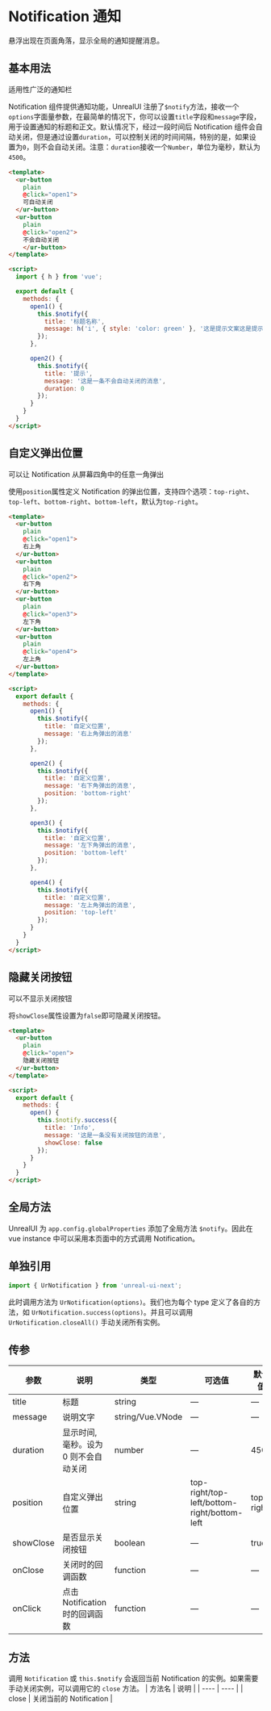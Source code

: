 # Notification 通知

悬浮出现在页面角落，显示全局的通知提醒消息。

## 基本用法

适用性广泛的通知栏

Notification 组件提供通知功能，UnrealUI 注册了`$notify`方法，接收一个`options`字面量参数，在最简单的情况下，你可以设置`title`字段和`message`字段，用于设置通知的标题和正文。默认情况下，经过一段时间后 Notification 组件会自动关闭，但是通过设置`duration`，可以控制关闭的时间间隔，特别的是，如果设置为`0`，则不会自动关闭。注意：`duration`接收一个`Number`，单位为毫秒，默认为`4500`。
```html
<template>
  <ur-button
    plain
    @click="open1">
    可自动关闭
  </ur-button>
  <ur-button
    plain
    @click="open2">
    不会自动关闭
    </ur-button>
</template>

<script>
  import { h } from 'vue';

  export default {
    methods: {
      open1() {
        this.$notify({
          title: '标题名称',
          message: h('i', { style: 'color: green' }, '这是提示文案这是提示文案这是提示文案')
        });
      },

      open2() {
        this.$notify({
          title: '提示',
          message: '这是一条不会自动关闭的消息',
          duration: 0
        });
      }
    }
  }
</script>
```

## 自定义弹出位置

可以让 Notification 从屏幕四角中的任意一角弹出

使用`position`属性定义 Notification 的弹出位置，支持四个选项：`top-right`、`top-left`、`bottom-right`、`bottom-left`，默认为`top-right`。
```html
<template>
  <ur-button
    plain
    @click="open1">
    右上角
  </ur-button>
  <ur-button
    plain
    @click="open2">
    右下角
  </ur-button>
  <ur-button
    plain
    @click="open3">
    左下角
  </ur-button>
  <ur-button
    plain
    @click="open4">
    左上角
  </ur-button>
</template>

<script>
  export default {
    methods: {
      open1() {
        this.$notify({
          title: '自定义位置',
          message: '右上角弹出的消息'
        });
      },

      open2() {
        this.$notify({
          title: '自定义位置',
          message: '右下角弹出的消息',
          position: 'bottom-right'
        });
      },

      open3() {
        this.$notify({
          title: '自定义位置',
          message: '左下角弹出的消息',
          position: 'bottom-left'
        });
      },

      open4() {
        this.$notify({
          title: '自定义位置',
          message: '左上角弹出的消息',
          position: 'top-left'
        });
      }
    }
  }
</script>
```

## 隐藏关闭按钮

可以不显示关闭按钮

将`showClose`属性设置为`false`即可隐藏关闭按钮。
```html
<template>
  <ur-button
    plain
    @click="open">
    隐藏关闭按钮
  </ur-button>
</template>

<script>
  export default {
    methods: {
      open() {
        this.$notify.success({
          title: 'Info',
          message: '这是一条没有关闭按钮的消息',
          showClose: false
        });
      }
    }
  }
</script>
```

## 全局方法

UnrealUI 为 ``app.config.globalProperties`` 添加了全局方法 `$notify`。因此在 vue instance 中可以采用本页面中的方式调用 Notification。

## 单独引用

```javascript
import { UrNotification } from 'unreal-ui-next';
```

此时调用方法为 `UrNotification(options)`。我们也为每个 type 定义了各自的方法，如 `UrNotification.success(options)`。并且可以调用 `UrNotification.closeAll()` 手动关闭所有实例。

## 传参
| 参数      | 说明          | 类型      | 可选值                           | 默认值  |
|---------- |-------------- |---------- |--------------------------------  |-------- |
| title | 标题 | string | — | — |
| message | 说明文字 | string/Vue.VNode | — | — |
| duration | 显示时间, 毫秒。设为 0 则不会自动关闭 | number | — | 4500 |
| position | 自定义弹出位置 | string | top-right/top-left/bottom-right/bottom-left | top-right |
| showClose | 是否显示关闭按钮 | boolean | — | true |
| onClose | 关闭时的回调函数 | function | — | — |
| onClick | 点击 Notification 时的回调函数 | function | — | — |

## 方法
调用 `Notification` 或 `this.$notify` 会返回当前 Notification 的实例。如果需要手动关闭实例，可以调用它的 `close` 方法。
| 方法名 | 说明 |
| ---- | ---- |
| close | 关闭当前的 Notification |
